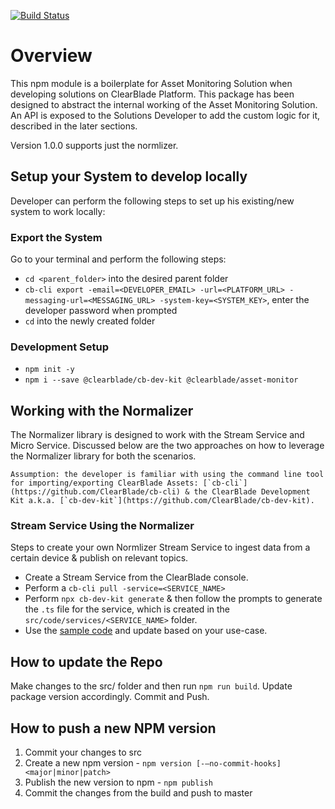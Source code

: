 [![Build Status](https://travis-ci.com/ClearBlade/asset-monitor.svg?branch=master)](https://travis-ci.com/ClearBlade/asset-monitor)

# Overview

This npm module is a boilerplate for Asset Monitoring Solution when developing solutions on ClearBlade Platform. This package has been designed to abstract the internal working of the Asset Monitoring Solution. An API is exposed to the Solutions Developer to add the custom logic for it, described in the later sections.

Version 1.0.0 supports just the normlizer.

## Setup your System to develop locally

Developer can perform the following steps to set up his existing/new system to work locally:

### Export the System

Go to your terminal and perform the following steps:

-   `cd <parent_folder>` into the desired parent folder
-   `cb-cli export -email=<DEVELOPER_EMAIL> -url=<PLATFORM_URL> -messaging-url=<MESSAGING_URL> -system-key=<SYSTEM_KEY>`, enter the developer password when prompted
-   `cd` into the newly created folder

### Development Setup

-   `npm init -y`
-   `npm i --save @clearblade/cb-dev-kit @clearblade/asset-monitor`

## Working with the Normalizer

The Normalizer library is designed to work with the Stream Service and Micro Service. Discussed below are the two approaches on how to leverage the Normalizer library for both the scenarios.

    Assumption: the developer is familiar with using the command line tool for importing/exporting ClearBlade Assets: [`cb-cli`](https://github.com/ClearBlade/cb-cli) & the ClearBlade Development Kit a.k.a. [`cb-dev-kit`](https://github.com/ClearBlade/cb-dev-kit).

### Stream Service Using the Normalizer

Steps to create your own Normlizer Stream Service to ingest data from a certain device & publish on relevant topics.

-   Create a Stream Service from the ClearBlade console.
-   Perform a `cb-cli pull -service=<SERVICE_NAME>`
-   Perform `npx cb-dev-kit generate` & then follow the prompts to generate the `.ts` file for the service, which is created in the `src/code/services/<SERVICE_NAME>` folder.
-   Use the [sample code](examples/code/services/normalizerUsingLibSS/normalizerUsingLibSS.ts) and update based on your use-case.

## How to update the Repo

Make changes to the src/ folder and then run `npm run build`. Update package version accordingly. Commit and Push.

## How to push a new NPM version

1. Commit your changes to src
2. Create a new npm version - `npm version [-—no-commit-hooks] <major|minor|patch>`
3. Publish the new version to npm - `npm publish`
4. Commit the changes from the build and push to master
